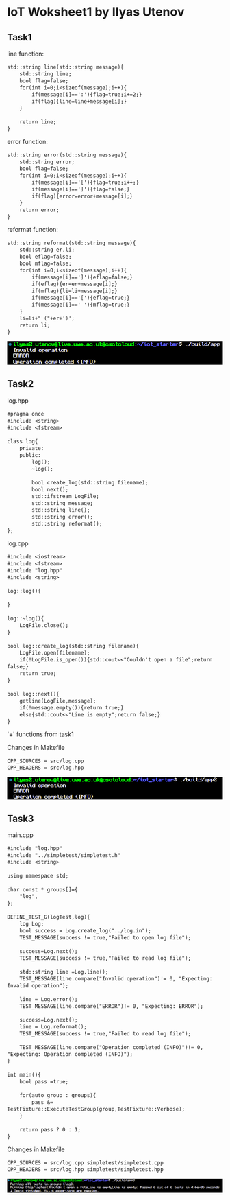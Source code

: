 # IoT Woksheet1 by Ilyas Utenov

## Task1

line function:

    std::string line(std::string message){
	    std::string line;
    	bool flag=false;
        for(int i=0;i<sizeof(message);i++){
            if(message[i]==':'){flag=true;i+=2;}
            if(flag){line=line+message[i];}
        }

        return line;
    }

error function:

    std::string error(std::string message){
        std::string error;
        bool flag=false;
        for(int i=0;i<sizeof(message);i++){
            if(message[i]=='['){flag=true;i++;}
            if(message[i]==']'){flag=false;}
            if(flag){error=error+message[i];}
        }
        return error;
    }

reformat function:

    std::string reformat(std::string message){
        std::string er,li;
        bool eflag=false;
        bool mflag=false;
        for(int i=0;i<sizeof(message);i++){
            if(message[i]==']'){eflag=false;}
            if(eflag){er=er+message[i];}
            if(mflag){li=li+message[i];}
            if(message[i]=='['){eflag=true;}
            if(message[i]==' '){mflag=true;}
        }
        li=li+" ("+er+')';
        return li;
    }

![screen](resources/task1.png)

## Task2

log.hpp

    #pragma once
    #include <string>
    #include <fstream>

    class log{
        private:
        public:
            log();
            ~log();

            bool create_log(std::string filename);
            bool next();
            std::ifstream LogFile;
            std::string message;
            std::string line();
            std::string error();
            std::string reformat();
    };

log.cpp

    #include <iostream>
    #include <fstream>
    #include "log.hpp"
    #include <string>

    log::log(){

    }

    log::~log(){
        LogFile.close();
    }

    bool log::create_log(std::string filename){
        LogFile.open(filename);
        if(!LogFile.is_open()){std::cout<<"Couldn't open a file";return false;}
        return true;
    }

    bool log::next(){
        getline(LogFile,message);
        if(!message.empty()){return true;}
        else{std::cout<<"Line is empty";return false;}
    }

'+' functions from task1

Changes in Makefile

    CPP_SOURCES = src/log.cpp
    CPP_HEADERS = src/log.hpp

![screen](resources/task2.png)

## Task3

main.cpp

    #include "log.hpp"
    #include "../simpletest/simpletest.h"
    #include <string>

    using namespace std;

    char const * groups[]={
        "log",
    };

    DEFINE_TEST_G(logTest,log){
        log Log;
        bool success = Log.create_log("../log.in");
        TEST_MESSAGE(success != true,"Failed to open log file");

        success=Log.next();
        TEST_MESSAGE(success != true,"Failed to read log file");

        std::string line =Log.line();
        TEST_MESSAGE(line.compare("Invalid operation")!= 0, "Expeсting: Invalid operation");

        line = Log.error();
        TEST_MESSAGE(line.compare("ERROR")!= 0, "Expecting: ERROR");

        success=Log.next();
        line = Log.reformat();
        TEST_MESSAGE(success != true,"Failed to read log file");

        TEST_MESSAGE(line.compare("Operation completed (INFO)")!= 0, "Expecting: Operation completed (INFO)");
    }

    int main(){
        bool pass =true;

        for(auto group : groups){
            pass &= TestFixture::ExecuteTestGroup(group,TestFixture::Verbose);
        }

        return pass ? 0 : 1;
    }

Changes in Makefile

    CPP_SOURCES = src/log.cpp simpletest/simpletest.cpp
    CPP_HEADERS = src/log.hpp simpletest/simpletest.hpp

![screen](resources/task3.png)
